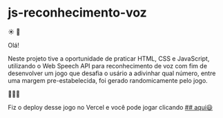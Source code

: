 # js-reconhecimento-voz

☀️
🌱

Olá!

Neste projeto tive a oportunidade de praticar HTML, CSS e JavaScript, utilizando o Web Speech API para reconhecimento de voz com fim de desenvolver um jogo que desafia o usário a adivinhar qual número, entre uma margem pre-estabelecida, foi gerado randomicamente pelo jogo.

🌱🌱🌱

Fiz o deploy desse jogo no Vercel e você pode jogar clicando [## aqui😃](https://js-reconhecimento-voz-one.vercel.app)
